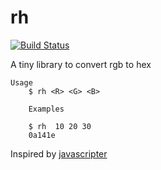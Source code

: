 # rh
[![Build Status](https://travis-ci.org/sunilhari/rh.svg?branch=master)](https://travis-ci.org/sunilhari/rh)

A tiny library to convert rgb to hex
```
Usage
    $ rh <R> <G> <B>

    Examples

    $ rh  10 20 30
    0a141e

```

Inspired by [javascripter](http://www.javascripter.net/faq/rgbtohex.htm)